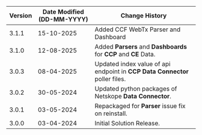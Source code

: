 | **Version** | **Date Modified (DD-MM-YYYY)** | **Change History**                          |
|-------------|--------------------------------|---------------------------------------------|
| 3.1.1       | 15-10-2025                     | Added CCF WebTx Parser and Dashboard      |
| 3.1.0       | 12-08-2025                     | Added **Parsers** and **Dashboards** for **CCP** and **CE** Data. |
| 3.0.3       | 08-04-2025                     | Updated index value of api endpoint in **CCP Data Connector** poller files. |
| 3.0.2       | 30-05-2024                     | Updated python packages of Netskope **Data Connector**. |
| 3.0.1       | 03-05-2024                     | Repackaged for **Parser** issue fix on reinstall.                    |
| 3.0.0       | 03-04-2024                     | Initial Solution Release.                    |
